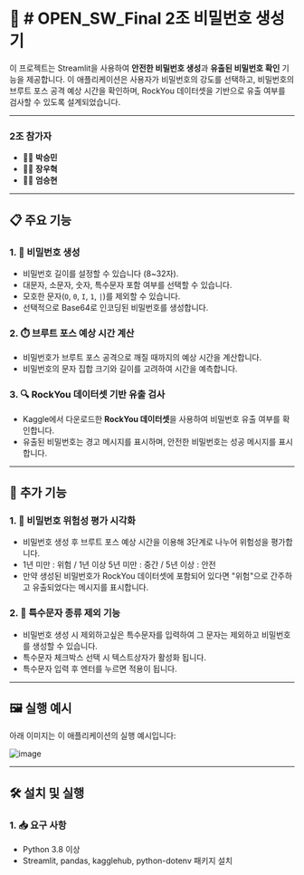 # 🔐 # OPEN_SW_Final 2조 비밀번호 생성기

이 프로젝트는 Streamlit을 사용하여 **안전한 비밀번호 생성**과 **유출된 비밀번호 확인** 기능을 제공합니다. 이 애플리케이션은 사용자가 비밀번호의 강도를 선택하고, 비밀번호의 브루트 포스 공격 예상 시간을 확인하며, RockYou 데이터셋을 기반으로 유출 여부를 검사할 수 있도록 설계되었습니다.

---

###  2조 참가자
- 👨‍💻 **박승민**
- 👨‍💻 **장우혁**
- 👨‍💻 **엄승현**

---

## 📋 주요 기능

### 1. 🔑 비밀번호 생성
- 비밀번호 길이를 설정할 수 있습니다 (8~32자).
- 대문자, 소문자, 숫자, 특수문자 포함 여부를 선택할 수 있습니다.
- 모호한 문자(`O`, `0`, `I`, `1`, `|`)를 제외할 수 있습니다.
- 선택적으로 Base64로 인코딩된 비밀번호를 생성합니다.

### 2. ⏱️ 브루트 포스 예상 시간 계산
- 비밀번호가 브루트 포스 공격으로 깨질 때까지의 예상 시간을 계산합니다.
- 비밀번호의 문자 집합 크기와 길이를 고려하여 시간을 예측합니다.

### 3. 🔍 RockYou 데이터셋 기반 유출 검사
- Kaggle에서 다운로드한 **RockYou 데이터셋**을 사용하여 비밀번호 유출 여부를 확인합니다.
- 유출된 비밀번호는 경고 메시지를 표시하며, 안전한 비밀번호는 성공 메시지를 표시합니다.

---

## 🔧 추가 기능

### 1. 🚨 비밀번호 위험성 평가 시각화
- 비밀번호 생성 후 브루트 포스 예상 시간을 이용해 3단계로 나누어 위험성을 평가합니다.
- 1년 미만 : 위험 / 1년 이상 5년 미만 : 중간 / 5년 이상 : 안전
- 만약 생성된 비밀번호가 RockYou 데이터셋에 포함되어 있다면 "위험"으로 간주하고 유출되었다는 메시지를 표시합니다.

### 2. 🚫 특수문자 종류 제외 기능
- 비밀번호 생성 시 제외하고싶은 특수문자를 입력하여 그 문자는 제외하고 비밀번호를 생성할 수 있습니다.
- 특수문자 체크박스 선택 시 텍스트상자가 활성화 됩니다.
- 특수문자 입력 후 엔터를 누르면 적용이 됩니다.

---

## 🖼️ 실행 예시

아래 이미지는 이 애플리케이션의 실행 예시입니다:

![image](https://github.com/user-attachments/assets/c1d05bfc-6671-4cba-993a-1a7f651edaf3)

---

## 🛠️ 설치 및 실행

### 1. 📥 요구 사항
- Python 3.8 이상
- Streamlit, pandas, kagglehub, python-dotenv 패키지 설치